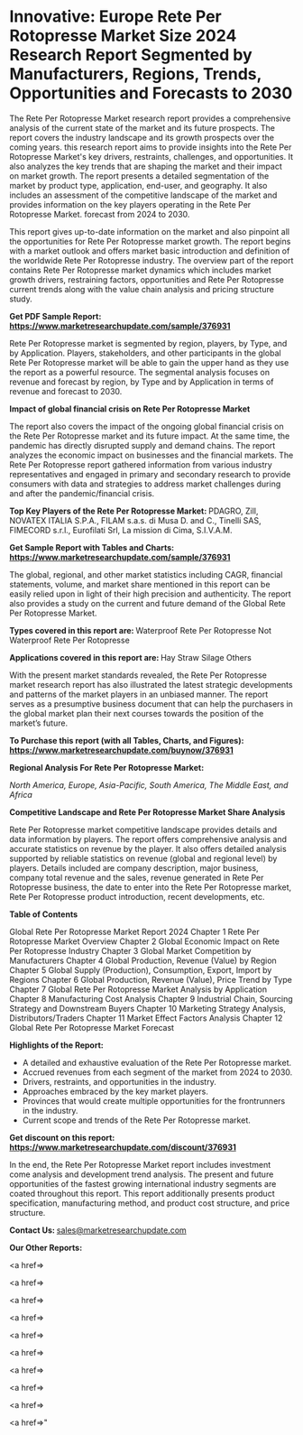 # Innovative: Europe Rete Per Rotopresse Market Size 2024 Research Report Segmented by Manufacturers, Regions, Trends, Opportunities and Forecasts to 2030

The Rete Per Rotopresse Market research report provides a comprehensive analysis of the current state of the market and its future prospects. The report covers the industry landscape and its growth prospects over the coming years. this research report aims to provide insights into the Rete Per Rotopresse Market's key drivers, restraints, challenges, and opportunities. It also analyzes the key trends that are shaping the market and their impact on market growth. The report presents a detailed segmentation of the market by product type, application, end-user, and geography. It also includes an assessment of the competitive landscape of the market and provides information on the key players operating in the Rete Per Rotopresse Market. forecast from 2024 to 2030.

This report gives up-to-date information on the market and also pinpoint all the opportunities for Rete Per Rotopresse market growth. The report begins with a market outlook and offers market basic introduction and definition of the worldwide Rete Per Rotopresse industry. The overview part of the report contains Rete Per Rotopresse market dynamics which includes market growth drivers, restraining factors, opportunities and Rete Per Rotopresse current trends along with the value chain analysis and pricing structure study.

<strong><b>Get PDF Sample Report: <a href=https://www.marketresearchupdate.com/sample/376931>https://www.marketresearchupdate.com/sample/376931</a></b></strong>

Rete Per Rotopresse market is segmented by region, players, by Type, and by Application. Players, stakeholders, and other participants in the global Rete Per Rotopresse market will be able to gain the upper hand as they use the report as a powerful resource. The segmental analysis focuses on revenue and forecast by region, by Type and by Application in terms of revenue and forecast to 2030.

<strong><b>Impact of global financial crisis on Rete Per Rotopresse Market</b></strong>

The report also covers the impact of the ongoing global financial crisis on the Rete Per Rotopresse market and its future impact. At the same time, the pandemic has directly disrupted supply and demand chains. The report analyzes the economic impact on businesses and the financial markets. The Rete Per Rotopresse report gathered information from various industry representatives and engaged in primary and secondary research to provide consumers with data and strategies to address market challenges during and after the pandemic/financial crisis.

<strong><b>Top Key Players of the Rete Per Rotopresse Market:
</b></strong>PDAGRO, Zill, NOVATEX ITALIA S.P.A., FILAM s.a.s. di Musa D. and C., Tinelli SAS, FIMECORD s.r.l., Eurofilati Srl, La mission di Cima, S.I.V.A.M.<strong><b>
</b></strong>

<strong><b>Get Sample Report with Tables and Charts: <a href=https://www.marketresearchupdate.com/sample/376931>https://www.marketresearchupdate.com/sample/376931</a></b></strong>

The global, regional, and other market statistics including CAGR, financial statements, volume, and market share mentioned in this report can be easily relied upon in light of their high precision and authenticity. The report also provides a study on the current and future demand of the Global Rete Per Rotopresse Market.

<strong><b>Types covered in this report are:
</b></strong>Waterproof Rete Per Rotopresse
Not Waterproof Rete Per Rotopresse<strong><b>
</b></strong>

<strong><b>Applications covered in this report are:
</b></strong>Hay
Straw
Silage
Others<strong><b>
</b></strong>

With the present market standards revealed, the Rete Per Rotopresse market research report has also illustrated the latest strategic developments and patterns of the market players in an unbiased manner. The report serves as a presumptive business document that can help the purchasers in the global market plan their next courses towards the position of the market’s future.

<strong><b>To Purchase this report (with all Tables, Charts, and Figures): <a href=https://www.marketresearchupdate.com/buynow/376931>https://www.marketresearchupdate.com/buynow/376931</a></b></strong>

<strong><b>Regional Analysis For Rete Per Rotopresse Market:</b></strong>

<em><i>North America, Europe, Asia-Pacific, South America, The Middle East, and Africa</i></em>

<strong><b>Competitive Landscape and Rete Per Rotopresse Market Share Analysis</b></strong>

Rete Per Rotopresse market competitive landscape provides details and data information by players. The report offers comprehensive analysis and accurate statistics on revenue by the player. It also offers detailed analysis supported by reliable statistics on revenue (global and regional level) by players. Details included are company description, major business, company total revenue and the sales, revenue generated in Rete Per Rotopresse business, the date to enter into the Rete Per Rotopresse market, Rete Per Rotopresse product introduction, recent developments, etc.

<strong><b>Table of Contents</b></strong>

Global Rete Per Rotopresse Market Report 2024
Chapter 1 Rete Per Rotopresse Market Overview
Chapter 2 Global Economic Impact on Rete Per Rotopresse Industry
Chapter 3 Global Market Competition by Manufacturers
Chapter 4 Global Production, Revenue (Value) by Region
Chapter 5 Global Supply (Production), Consumption, Export, Import by Regions
Chapter 6 Global Production, Revenue (Value), Price Trend by Type
Chapter 7 Global Rete Per Rotopresse Market Analysis by Application
Chapter 8 Manufacturing Cost Analysis
Chapter 9 Industrial Chain, Sourcing Strategy and Downstream Buyers
Chapter 10 Marketing Strategy Analysis, Distributors/Traders
Chapter 11 Market Effect Factors Analysis
Chapter 12 Global Rete Per Rotopresse Market Forecast

<strong><b>Highlights of the Report:</b></strong>

- A detailed and exhaustive evaluation of the Rete Per Rotopresse market.
- Accrued revenues from each segment of the market from 2024 to 2030.
- Drivers, restraints, and opportunities in the industry.
- Approaches embraced by the key market players.
- Provinces that would create multiple opportunities for the frontrunners in the industry.
- Current scope and trends of the Rete Per Rotopresse market.

<strong><b>Get discount on this report: <a href=https://www.marketresearchupdate.com/discount/376931>https://www.marketresearchupdate.com/discount/376931</a></b></strong>

In the end, the Rete Per Rotopresse Market report includes investment come analysis and development trend analysis. The present and future opportunities of the fastest growing international industry segments are coated throughout this report. This report additionally presents product specification, manufacturing method, and product cost structure, and price structure.

<strong><b>Contact Us:
</b></strong>sales@marketresearchupdate.com

<strong>Our Other Reports:</strong>

<a href=></a>

<a href=></a>

<a href=></a>

<a href=></a>

<a href=></a>

<a href=></a>

<a href=></a>

<a href=></a>

<a href=></a>

<a href=></a>"
